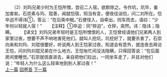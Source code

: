 　　（2）刘玙兄弟少时为王恺所憎，尝召二人宿，欲默除之。令作坑，坑毕，垂加害矣。石崇素与玙、琨善，闻就恺宿，知当有变，便夜往诣恺，问二刘所在。恺卒迫不得讳①，答云：“在后斋中眠。”石便径入，自牵出，同车而去，语曰：“少年何以轻就人宿！”
　　【注释】①卒迫：同“猝迫”，仓猝，突然。讳：隐讳；隐瞒。
　　【译文】刘玙兄弟年轻时是王恺所憎恨的人，王恺曾经请他们兄弟两人到家里过夜，想要不声不响地害死他们。就叫人挖坑，坑挖好了，就要杀害了。石崇向来和刘玙、刘琨很要好，听说两人到王恺家过夜，知道会有意外，就连夜去拜访王恺，问刘玙刘琨兄弟在什么地方。王恺匆忙间没法隐瞒，只得回答说：“在后面房间里睡觉。”石崇就径直进去，亲自把他们拉出，一同坐车走了，并且对他们说：“年轻人为什么这么轻率地到别人家过夜！”
<br>[上一篇](36_1) [回卷首](36_0) [下一篇](36_3)
